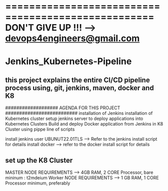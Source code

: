 ===================================================
DON'T GIVE UP !!! --> devops4engineers@gmail.com
===================================================
# Jenkins_Kubernetes-Pipeline

## this project explains the entire CI/CD pipeline process using, git, jenkins, maven, docker and K8

################### AGENDA FOR THIS PROJECT ##########################
installation of Jenkins
installation of Kubernetes cluster
setup jenkins server to deploy applications into Kubernetes Clusters
Build and deploy Docker application from Jenkins in K8 Cluster using pippe line of scripts

install jenkins user UBUNUT22.01TLS --> Refer to the jenkins install script for details
install docker --> refer to the docker install script for details

## set up the K8 Cluster ###
   MASTER NODE REQUIREMENTS  --> 4GB RAM, 2 CORE Processor, bare mininum : t2mdeium
   Worker NODE REQUIREMENTS  --> 1 GB RAM, 1 CORE Processor minimum, preferably
     
